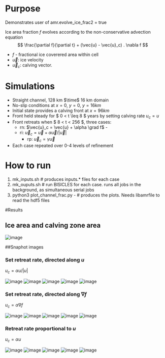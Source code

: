 
# Purpose

Demonstrates user of amr.evolve_ice_frac2 = true

Ice area fraction $f$ evolves according to the non-conservative advection equation
$$ \frac{\partial f}{\partial t} + (\vec{u} - \vec{u}_c) . \nabla f $$

- $f$ - fractional ice coverered area within cell
- $\vec{u}$: ice velocity
- $\vec{u}_c$: calving vector.

# Simulations

- Straight channel, 128 km $\time$ 16 km domain
- No-slip conditions at $x = 0$, $y = 0$, $y = 16 km$
- Initial state provides a calving front at $x = 96 km$
- Front held steady for $ 0 < t \leq 8 $ years by setting calving rate $u_c = u$
- Front retreats when $ 8 < t < 256 $, three cases:
	- rn: $\vec{u}_c = \vec{u} + \alpha \grad f$ - 
	- ri: $\vec{u}_c = \vec{u} + \alpha \vec{u} / |\vec{u}|$ 
        - rp: $\vec{u}_c = \gamma \vec{u}$
- Each case repeated over 0-4 levels of refinement

# How to run

1. mk_inputs.sh \# produces inputs.\* files for each case
2. mk_ouputs.sh \# run BISICLES for each case. runs all jobs in the background, as simultaneous serial jobs
3. python3 plot_channel_frac.py - \# produces the plots. Needs libamrfile to read the hdf5 files

#Results

## Ice area and calving zone area


![image](retreat_area_time.png)

##Snaphot images

### Set retreat rate, directed along $u$

$u_c = \alpha u/|u|$ 

![image](snapshots_ri_AMR0.png)
![image](snapshots_ri_AMR1.png)
![image](snapshots_ri_AMR2.png)
![image](snapshots_ri_AMR3.png)
![image](snapshots_ri_AMR4.png)


### Set retreat rate, directed along $\nabla f$

$u_c = \alpha \nabla f$

![image](snapshots_rn_AMR0.png)
![image](snapshots_rn_AMR1.png)
![image](snapshots_rn_AMR2.png)
![image](snapshots_rn_AMR3.png)
![image](snapshots_rn_AMR4.png)

### Retreat rate proportional to $u$

$u_c = \alpha u$

![image](snapshots_rp_AMR0.png)
![image](snapshots_rp_AMR1.png)
![image](snapshots_rp_AMR2.png)
![image](snapshots_rp_AMR3.png)
![image](snapshots_rp_AMR4.png)

